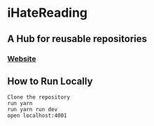 # iHateReading 
## A Hub for reusable repositories
### <a href="www.ihatereading.in">Website</a>

## How to Run Locally
```
Clone the repository
run yarn 
run yarn run dev
open localhost:4001

```
